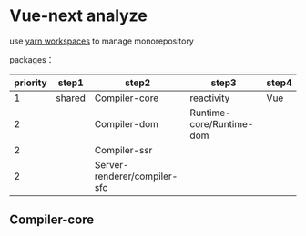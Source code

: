 # Vue-next analyze 

use [yarn workspaces](https://classic.yarnpkg.com/en/docs/workspaces/) to manage monorepository

packages：

|priority| step1 | step2 | step3 | step4 |
|--------|-------|-------|-------| -|
| 1 | shared |  Compiler-core |  reactivity| Vue |
| 2  |       |  Compiler-dom  |   Runtime-core/Runtime-dom|
| 2  |       |  Compiler-ssr  |  |
| 2  |       |  Server-renderer/compiler-sfc  |  |

## Compiler-core

